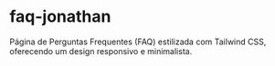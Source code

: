 # faq-jonathan
Página de Perguntas Frequentes (FAQ) estilizada com Tailwind CSS, oferecendo um design responsivo e minimalista.
